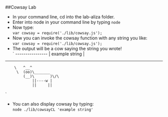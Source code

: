 ##Cowsay Lab  
- In your command line, cd into the lab-aliza folder.  
- Enter into node in your command line by typing `node`  
- Now type:  
`var cowsay = require('./lib/cowsay.js');`  
- Now you can invoke the cowsay function with any string you like:  
`var cowsay = require('./lib/cowsay.js');`  
- The output will be a cow saying the string you wrote!  
` ----------------
| example string |
 ----------------
        \   ^__^
         \  (oo)\_______
            (__)\       )\/\
                ||----w |
                ||     ||
`  
- You can also display cowsay by typing:  
`node ./lib/cowsayCL 'example string'`
